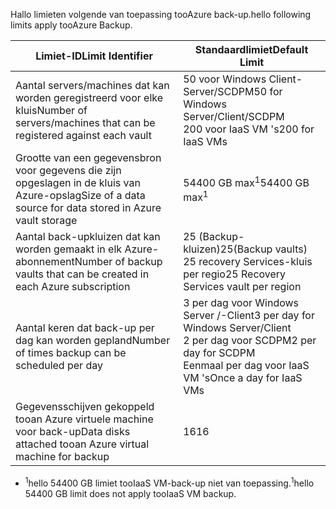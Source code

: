 <span data-ttu-id="5ebd0-101">Hallo limieten volgende van toepassing tooAzure back-up.</span><span class="sxs-lookup"><span data-stu-id="5ebd0-101">hello following limits apply tooAzure Backup.</span></span>

| <span data-ttu-id="5ebd0-102">Limiet-ID</span><span class="sxs-lookup"><span data-stu-id="5ebd0-102">Limit Identifier</span></span> | <span data-ttu-id="5ebd0-103">Standaardlimiet</span><span class="sxs-lookup"><span data-stu-id="5ebd0-103">Default Limit</span></span> |
| --- | --- |
| <span data-ttu-id="5ebd0-104">Aantal servers/machines dat kan worden geregistreerd voor elke kluis</span><span class="sxs-lookup"><span data-stu-id="5ebd0-104">Number of servers/machines that can be registered against each vault</span></span> |<span data-ttu-id="5ebd0-105">50 voor Windows Client-Server/SCDPM</span><span class="sxs-lookup"><span data-stu-id="5ebd0-105">50 for Windows Server/Client/SCDPM</span></span> <br/> <span data-ttu-id="5ebd0-106">200 voor IaaS VM 's</span><span class="sxs-lookup"><span data-stu-id="5ebd0-106">200 for IaaS VMs</span></span> |
| <span data-ttu-id="5ebd0-107">Grootte van een gegevensbron voor gegevens die zijn opgeslagen in de kluis van Azure-opslag</span><span class="sxs-lookup"><span data-stu-id="5ebd0-107">Size of a data source for data stored in Azure vault storage</span></span> |<span data-ttu-id="5ebd0-108">54400 GB max<sup>1</sup></span><span class="sxs-lookup"><span data-stu-id="5ebd0-108">54400 GB max<sup>1</sup></span></span> |
| <span data-ttu-id="5ebd0-109">Aantal back-upkluizen dat kan worden gemaakt in elk Azure-abonnement</span><span class="sxs-lookup"><span data-stu-id="5ebd0-109">Number of backup vaults that can be created in each Azure subscription</span></span> |<span data-ttu-id="5ebd0-110">25 (Backup-kluizen)</span><span class="sxs-lookup"><span data-stu-id="5ebd0-110">25(Backup vaults)</span></span> <br/> <span data-ttu-id="5ebd0-111">25 recovery Services-kluis per regio</span><span class="sxs-lookup"><span data-stu-id="5ebd0-111">25 Recovery Services vault per region</span></span> |
| <span data-ttu-id="5ebd0-112">Aantal keren dat back-up per dag kan worden gepland</span><span class="sxs-lookup"><span data-stu-id="5ebd0-112">Number of times backup can be scheduled per day</span></span> |<span data-ttu-id="5ebd0-113">3 per dag voor Windows Server /-Client</span><span class="sxs-lookup"><span data-stu-id="5ebd0-113">3 per day for Windows Server/Client</span></span> <br/> <span data-ttu-id="5ebd0-114">2 per dag voor SCDPM</span><span class="sxs-lookup"><span data-stu-id="5ebd0-114">2 per day for SCDPM</span></span> <br/> <span data-ttu-id="5ebd0-115">Eenmaal per dag voor IaaS VM 's</span><span class="sxs-lookup"><span data-stu-id="5ebd0-115">Once a day for IaaS VMs</span></span> |
| <span data-ttu-id="5ebd0-116">Gegevensschijven gekoppeld tooan Azure virtuele machine voor back-up</span><span class="sxs-lookup"><span data-stu-id="5ebd0-116">Data disks attached tooan Azure virtual machine for backup</span></span> |<span data-ttu-id="5ebd0-117">16</span><span class="sxs-lookup"><span data-stu-id="5ebd0-117">16</span></span> |

* <span data-ttu-id="5ebd0-118"><sup>1</sup>hello 54400 GB limiet tooIaaS VM-back-up niet van toepassing.</span><span class="sxs-lookup"><span data-stu-id="5ebd0-118"><sup>1</sup>hello 54400 GB limit does not apply tooIaaS VM backup.</span></span>

